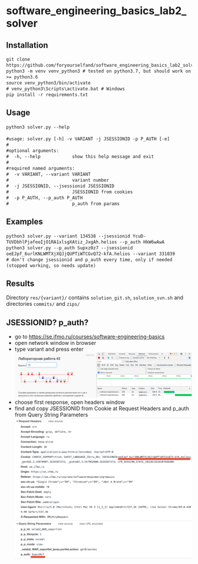 # software_engineering_basics_lab2_solver

## Installation

```shell
git clone https://github.com/foryourselfand/software_engineering_basics_lab2_solver.git
python3 -m venv venv_python3 # tested on python3.7, but should work on >= python3.6
source venv_python3/bin/activate
# venv_python3\Scripts\activate.bat # Windows
pip install -r requirements.txt
```

## Usage

```shell
python3 solver.py --help

#usage: solver.py [-h] -v VARIANT -j JSESSIONID -p P_AUTH [-e]
#
#optional arguments:
#  -h, --help            show this help message and exit
#
#required named arguments:
#  -v VARIANT, --variant VARIANT
#                        variant number
#  -j JSESSIONID, --jsessionid JSESSIONID
#                        JSESSIONID from cookies
#  -p P_AUTH, --p_auth P_AUTH
#                        p_auth from params
```

## Examples

```shell
python3 solver.py --variant 134538 --jsessionid YcuD-TUVDbhlPjafeoIjO1RA1xlsgXAtiz_JxgAh.helios --p_auth HkW6wAwA
python3 solver.py --p_auth Supxz0z7 --jsessionid oeEJpf_6urlKNLWMTXjXQJjQUPTiWTCGvQ72-kfA.helios --variant 331039
# don't change jsessionid and p_auth every time, only if needed (stopped working, so needs update)  
```

## Results

Directory `res/{variant}/` contains `solution_git.sh`, `solution_svn.sh` and directories `commits/` and `zips/`

## JSESSIONID? p_auth?

* go to https://se.ifmo.ru/courses/software-engineering-basics
* open network window in browser
* type variant and press enter
  ![git_img_1.png](res/git_img_1.png)
* choose first response, open headers window
* find and copy JSESSIONID from Cookie at Request Headers and p_auth from Query String Parameters
  ![git_img_2.png](res/git_img_2.png)
